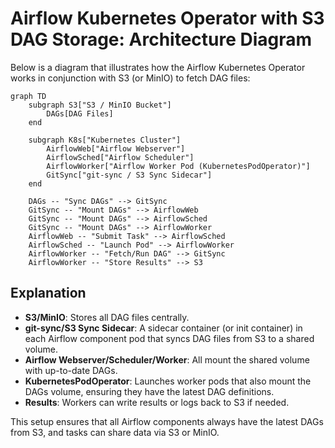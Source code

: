 # Airflow Kubernetes Operator with S3 DAG Storage: Architecture Diagram

Below is a diagram that illustrates how the Airflow Kubernetes Operator works in conjunction with S3 (or MinIO) to fetch DAG files:

```mermaid
graph TD
    subgraph S3["S3 / MinIO Bucket"]
        DAGs[DAG Files]
    end

    subgraph K8s["Kubernetes Cluster"]
        AirflowWeb["Airflow Webserver"]
        AirflowSched["Airflow Scheduler"]
        AirflowWorker["Airflow Worker Pod (KubernetesPodOperator)"]
        GitSync["git-sync / S3 Sync Sidecar"]
    end

    DAGs -- "Sync DAGs" --> GitSync
    GitSync -- "Mount DAGs" --> AirflowWeb
    GitSync -- "Mount DAGs" --> AirflowSched
    GitSync -- "Mount DAGs" --> AirflowWorker
    AirflowWeb -- "Submit Task" --> AirflowSched
    AirflowSched -- "Launch Pod" --> AirflowWorker
    AirflowWorker -- "Fetch/Run DAG" --> GitSync
    AirflowWorker -- "Store Results" --> S3
```

## Explanation
- **S3/MinIO**: Stores all DAG files centrally.
- **git-sync/S3 Sync Sidecar**: A sidecar container (or init container) in each Airflow component pod that syncs DAG files from S3 to a shared volume.
- **Airflow Webserver/Scheduler/Worker**: All mount the shared volume with up-to-date DAGs.
- **KubernetesPodOperator**: Launches worker pods that also mount the DAGs volume, ensuring they have the latest DAG definitions.
- **Results**: Workers can write results or logs back to S3 if needed.

This setup ensures that all Airflow components always have the latest DAGs from S3, and tasks can share data via S3 or MinIO.